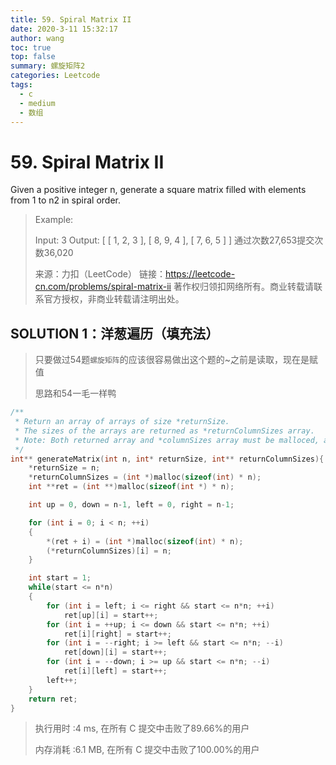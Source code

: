 ```yaml
---
title: 59. Spiral Matrix II
date: 2020-3-11 15:32:17
author: wang
toc: true
top: false
summary: 螺旋矩阵2
categories: Leetcode
tags:
  - c
  - medium
  - 数组
---
```


# 59. Spiral Matrix II

Given a positive integer n, generate a square matrix filled with elements from 1 to n2 in spiral order.



> Example:
>
> Input: 3
> Output:
> [
>  [ 1, 2, 3 ],
> [ 8, 9, 4 ],
>  [ 7, 6, 5 ]
> ]
> 通过次数27,653提交次数36,020
>
> 来源：力扣（LeetCode）
> 链接：https://leetcode-cn.com/problems/spiral-matrix-ii
> 著作权归领扣网络所有。商业转载请联系官方授权，非商业转载请注明出处。

## SOLUTION 1：洋葱遍历（填充法）

> 只要做过54题``螺旋矩阵``的应该很容易做出这个题的~之前是读取，现在是赋值
>
> 思路和54一毛一样鸭

```c
/**
 * Return an array of arrays of size *returnSize.
 * The sizes of the arrays are returned as *returnColumnSizes array.
 * Note: Both returned array and *columnSizes array must be malloced, assume caller calls free().
 */
int** generateMatrix(int n, int* returnSize, int** returnColumnSizes){
	*returnSize = n;
	*returnColumnSizes = (int *)malloc(sizeof(int) * n);
	int **ret = (int **)malloc(sizeof(int *) * n);

	int up = 0, down = n-1, left = 0, right = n-1;

	for (int i = 0; i < n; ++i)
	{
		*(ret + i) = (int *)malloc(sizeof(int) * n);
		(*returnColumnSizes)[i] = n;
	}

	int start = 1;
	while(start <= n*n)
	{
		for (int i = left; i <= right && start <= n*n; ++i)
			ret[up][i] = start++;
		for (int i = ++up; i <= down && start <= n*n; ++i)
			ret[i][right] = start++;
		for (int i = --right; i >= left && start <= n*n; --i)
			ret[down][i] = start++;
		for (int i = --down; i >= up && start <= n*n; --i)
			ret[i][left] = start++;
		left++;
	}
	return ret;
}
```

> 执行用时 :4 ms, 在所有 C 提交中击败了89.66%的用户
>
> 内存消耗 :6.1 MB, 在所有 C 提交中击败了100.00%的用户

